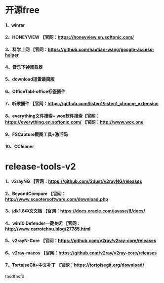 # 开源free
#### 1、winrar
#### 2、HONEYVIEW 【官网：https://honeyview.en.softonic.com/
#### 3、科学上网 【官网：https://github.com/haotian-wang/google-access-helper
#### 4、音乐下神器载器
#### 5、download迅雷最简版
#### 6、OfficeTabl-office标签插件
#### 7、听歌插件 【官网：https://github.com/listen1/listen1_chrome_extension
#### 8、everything文件搜索+ wox软件搜索【官网：https://everything.en.softonic.com/ 【官网：http://www.wox.one
#### 9、FSCapture截图工具+激活码
#### 10、CCleaner
# release-tools-v2
#### 1、v2rayNG 【官网：https://github.com/2dust/v2rayNG/releases
#### 2、BeyondCompare 【官网：http://www.scootersoftware.com/download.php
#### 3、jdk1.8中文文档 【官网：https://docs.oracle.com/javase/8/docs/
#### 4、win10 Defender一键关闭 【官网：http://www.carrotchou.blog/27785.html
#### 5、v2rayN-Core 【官网：https://github.com/v2ray/v2ray-core/releases
#### 6、v2ray-macos 【官网：https://github.com/v2ray/v2ray-core/releases
#### 7、TortoiseGit+中文补丁 【官网：https://tortoisegit.org/download/

tasdfasfd